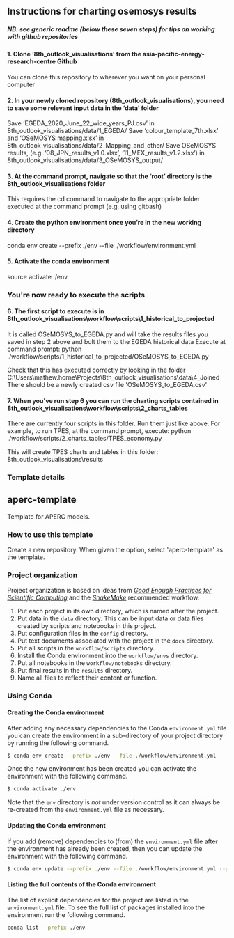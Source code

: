 ## Instructions for charting osemosys results

##### NB: see generic readme (below these seven steps) for tips on working with github repositories

#### 1. Clone ‘8th_outlook_visualisations’ from the asia-pacific-energy-research-centre Github
You can clone this repository to wherever you want on your personal computer

#### 2. In your newly cloned repository (8th_outlook_visualisations), you need to save some relevant input data in the ‘data’ folder

Save ‘EGEDA_2020_June_22_wide_years_PJ.csv’ in 8th_outlook_visualisations/data/1_EGEDA/
Save ‘colour_template_7th.xlsx’ and ‘OSeMOSYS mapping.xlsx’ in 8th_outlook_visualisations/data/2_Mapping_and_other/
Save OSeMOSYS results, (e.g. ‘08_JPN_results_v1.0.xlsx’, ‘11_MEX_results_v1.2.xlsx’) in 8th_outlook_visualisations/data/3_OSeMOSYS_output/

#### 3. At the command prompt, navigate so that the ‘root’ directory is the 8th_outlook_visualisations folder
This requires the cd command to navigate to the appropriate folder executed at the command prompt (e.g. using gitbash)

#### 4. Create the python environment once you’re in the new working directory
conda env create --prefix ./env --file ./workflow/environment.yml 

#### 5. Activate the conda environment
source activate ./env   

### You're now ready to execute the scripts

#### 6. The first script to execute is in 8th_outlook_visualisations\workflow\scripts\1_historical_to_projected
It is called OSeMOSYS_to_EGEDA.py and will take the results files you saved in step 2 above and bolt them to the EGEDA historical data
Execute at command prompt:
python ./workflow/scripts/1_historical_to_projected/OSeMOSYS_to_EGEDA.py

Check that this has executed correctly by looking in the folder C:\Users\mathew.horne\Projects\8th_outlook_visualisations\data\4_Joined
There should be a newly created csv file 'OSeMOSYS_to_EGEDA.csv'

#### 7. When you've run step 6 you can run the charting scripts contained in 8th_outlook_visualisations\workflow\scripts\2_charts_tables

There are currently four scripts in this folder. 
Run them just like above. For example, to run TPES, at the command prompt, execute: python ./workflow/scripts/2_charts_tables/TPES_economy.py

This will create TPES charts and tables in this folder: 8th_outlook_visualisations\results

### Template details

## aperc-template
Template for APERC models.

### How to use this template
Create a new repository. When given the option, select 'aperc-template' as the template.

### Project organization

Project organization is based on ideas from [_Good Enough Practices for Scientific Computing_](https://journals.plos.org/ploscompbiol/article?id=10.1371/journal.pcbi.1005510) and the [_SnakeMake_](https://snakemake.readthedocs.io/en/stable/snakefiles/deployment.html) recommended workflow. 

1. Put each project in its own directory, which is named after the project.
2. Put data in the `data` directory. This can be input data or data files created by scripts and notebooks in this project.
3. Put configuration files in the `config` directory.
4. Put text documents associated with the project in the `docs` directory.
5. Put all scripts in the `workflow/scripts` directory.
6. Install the Conda environment into the `workflow/envs` directory. 
7. Put all notebooks in the `workflow/notebooks` directory.
8. Put final results in the `results` directory.
9. Name all files to reflect their content or function.

### Using Conda

#### Creating the Conda environment

After adding any necessary dependencies to the Conda `environment.yml` file you can create the 
environment in a sub-directory of your project directory by running the following command.

```bash
$ conda env create --prefix ./env --file ./workflow/environment.yml
```
Once the new environment has been created you can activate the environment with the following 
command.

```bash
$ conda activate ./env
```

Note that the `env` directory is *not* under version control as it can always be re-created from 
the `environment.yml` file as necessary.

#### Updating the Conda environment

If you add (remove) dependencies to (from) the `environment.yml` file after the environment has 
already been created, then you can update the environment with the following command.

```bash
$ conda env update --prefix ./env --file ./workflow/environment.yml --prune
```

#### Listing the full contents of the Conda environment

The list of explicit dependencies for the project are listed in the `environment.yml` file. To see the full list of packages installed into the environment run the following command.

```bash
conda list --prefix ./env
```

